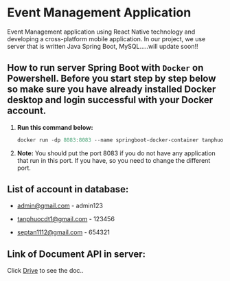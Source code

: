 # Event Management Application

   Event Management application using React Native technology and developing a cross-platform mobile application. In our project, we use server that is written Java Spring Boot, MySQL.....will update soon!!

## How to run server Spring Boot with `Docker` on Powershell. Before you start step by step below so make sure you have already installed Docker desktop and login successful with your Docker account.

1. **Run this command below:**

   ```Powershell
   docker run -dp 8083:8083 --name springboot-docker-container tanphuocdt1/springboot-docker:v1.0.6
2. **Note:**
   You should put the port 8083 if you do not have any application that run in this port. If you have, so you need to change the different port.

## List of account in database:
* admin@gmail.com - admin123

* tanphuocdt1@gmail.com - 123456

* septan1112@gmail.com - 654321

## Link of Document API in server:
   Click [Drive](https://drive.google.com/drive/folders/1jJw2tEasaYsLpGZd4aoZVafpI9lXEZce?usp=sharing) to see the doc..